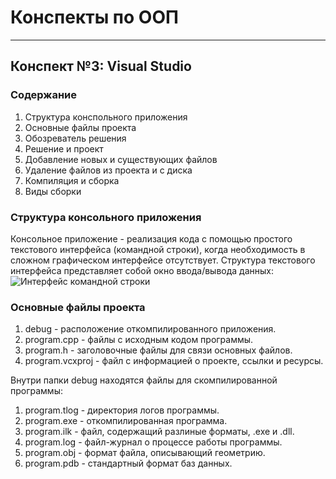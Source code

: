 # Конспекты по ООП
---
## Конспект №3: Visual Studio
### Содержание
1. Структура конспольного приложения
2. Основные файлы проекта
3. Обозреватель решения
4. Решение и проект
5. Добавление новых и существующих файлов
6. Удаление файлов из проекта и с диска
7. Компиляция и сборка
8. Виды сборки

### Структура консольного приложения
Консольное приложение - реализация кода с помощью простого текстового интерфейса (командной строки), когда необходимость в сложном графическом интерфейсе отсутствует. Структура текстового интерфейса представляет собой окно ввода/вывода данных:
![Интерфейс командной строки](https://github.com/Mikibirev/OOP-Projects/blob/main/oop_screenshots/Screenshot_1.png)
### Основные файлы проекта
1. debug - расположение откомпилированного приложения.
2. program.cpp - файлы с исходным кодом программы.
3. program.h - заголовочные файлы для связи основных файлов.
4. program.vcxproj - файл с информацией о проекте, ссылки и ресурсы.

Внутри папки debug находятся файлы для скомпилированной программы:
1. program.tlog - директория логов программы.
2. program.exe - откомпилированная программа.
3. program.ilk - файл, содержащий разлиные форматы, .exe и .dll.
4. program.log - файл-журнал о процессе работы программы.
5. program.obj - формат файла, описывающий геометрию.
6. program.pdb - стандартный формат баз данных.

